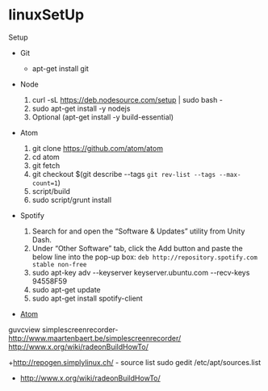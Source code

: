 linuxSetUp
==========

Setup



+ Git
  * apt-get install git
+ Node
  1. curl -sL https://deb.nodesource.com/setup | sudo bash -
  2. sudo apt-get install -y nodejs
  3. Optional (apt-get install -y build-essential)
+ Atom
  1. git clone https://github.com/atom/atom
  2. cd atom
  3. git fetch
  4. git checkout $(git describe --tags `git rev-list --tags --max-count=1`)
  5. script/build
  6. sudo script/grunt install
+ Spotify
  1. Search for and open the “Software & Updates” utility from Unity Dash. 
  2.  Under “Other Software” tab, click the Add button and paste the below line into the pop-up box: `deb http://repository.spotify.com stable non-free`
  3.  sudo apt-key adv --keyserver keyserver.ubuntu.com --recv-keys 94558F59
  4.  sudo apt-get update
  5.  sudo apt-get install spotify-client


+ [Atom](https://github.com/atom/atom/blob/master/docs/build-instructions/linux.md)


guvcview
simplescreenrecorder- http://www.maartenbaert.be/simplescreenrecorder/
http://www.x.org/wiki/radeonBuildHowTo/


+http://repogen.simplylinux.ch/ - source list
sudo gedit /etc/apt/sources.list 
+ http://www.x.org/wiki/radeonBuildHowTo/
